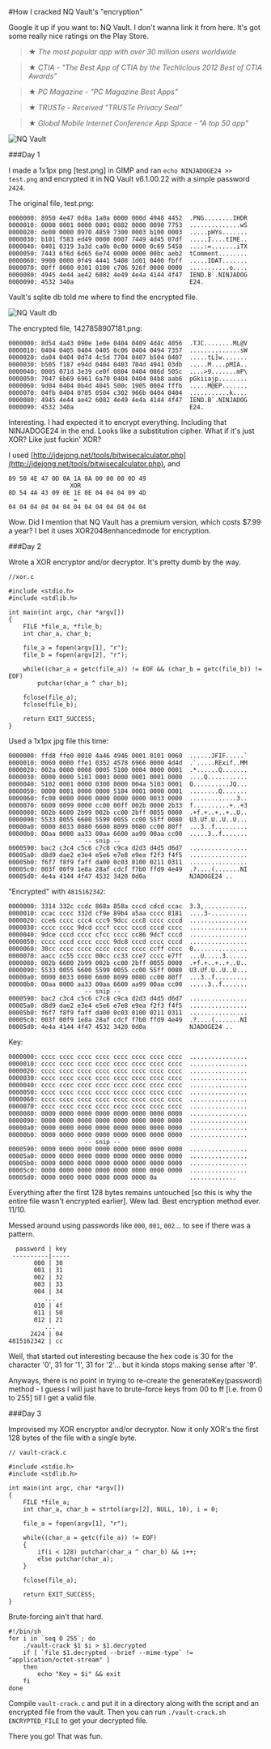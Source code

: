 #How I cracked NQ Vault's "encryption"

Google it up if you want to: NQ Vault. I don't wanna link it from here. It's got some really nice ratings on the Play Store.

>★ _The most popular app with over 30 million users worldwide_

>★ _CTIA - "The Best App of CTIA by the Techlicious 2012 Best of CTIA Awards"_

>★ _PC Magazine - "PC Magazine Best Apps"_

>★ _TRUSTe - Received "TRUSTe Privacy Seal"_

>★ _Global Mobile Internet Conference App Space - "A top 50 app"_

![NQ Vault](assets/img/nq-vault.png "NQ Vault")

###Day 1

I made a 1x1px png [test.png] in GIMP and ran `echo NINJADOGE24 >> test.png` and encrypted it in NQ Vault v6.1.00.22 with a simple password `2424`.

The original file, test.png:

    0000000: 8950 4e47 0d0a 1a0a 0000 000d 4948 4452  .PNG........IHDR
    0000010: 0000 0001 0000 0001 0802 0000 0090 7753  ..............wS
    0000020: de00 0000 0970 4859 7300 0003 b100 0003  .....pHYs.......
    0000030: b101 f583 ed49 0000 0007 7449 4d45 07df  .....I....tIME..
    0000040: 0401 0319 3a3d ca0b 0c00 0000 0c69 5458  ....:=.......iTX
    0000050: 7443 6f6d 6d65 6e74 0000 0000 00bc aeb2  tComment........
    0000060: 9900 0000 0f49 4441 5408 1d01 0400 fbff  .....IDAT.......
    0000070: 00ff 0000 0301 0100 c706 926f 0000 0000  ...........o....
    0000080: 4945 4e44 ae42 6082 4e49 4e4a 4144 4f47  IEND.B`.NINJADOG
    0000090: 4532 340a                                E24.

Vault's sqlite db told me where to find the encrypted file.

![NQ Vault db](assets/img/nq-vault-db.png "NQ Vault db")

The encrypted file, 1427858907181.png:

    0000000: 8d54 4a43 090e 1e0e 0404 0409 4d4c 4056  .TJC........ML@V
    0000010: 0404 0405 0404 0405 0c06 0404 0494 7357  ..............sW
    0000020: da04 0404 0d74 4c5d 7704 0407 b504 0407  .....tL]w.......
    0000030: b505 f187 e94d 0404 0403 704d 4941 03db  .....M....pMIA..
    0000040: 0005 071d 3e39 ce0f 0804 0404 086d 505c  ....>9.......mP\
    0000050: 7047 6b69 6961 6a70 0404 0404 04b8 aab6  pGkiiajp........
    0000060: 9d04 0404 0b4d 4045 500c 1905 0004 fffb  .....M@EP.......
    0000070: 04fb 0404 0705 0504 c302 966b 0404 0404  ...........k....
    0000080: 4945 4e44 ae42 6082 4e49 4e4a 4144 4f47  IEND.B`.NINJADOG
    0000090: 4532 340a                                E24.

Interesting. I had expected it to encrypt everything. Including that NINJADOGE24 in the end. Looks like a substitution cipher. What if it's just XOR? Like just fuckin' XOR?

I used [http://jdejong.net/tools/bitwisecalculator.php](http://jdejong.net/tools/bitwisecalculator.php), and

    89 50 4E 47 0D 0A 1A 0A 00 00 00 0D 49
                     XOR
    8D 54 4A 43 09 0E 1E 0E 04 04 04 09 4D
                      =
    04 04 04 04 04 04 04 04 04 04 04 04 04

Wow. Did I mention that NQ Vault has a premium version, which costs $7.99 a year? I bet it uses XOR2048enhancedmode for encryption.

###Day 2

Wrote a XOR encryptor and/or decryptor. It's pretty dumb by the way.

    //xor.c

    #include <stdio.h>
    #include <stdlib.h>

    int main(int argc, char *argv[])
    {
        FILE *file_a, *file_b;
        int char_a, char_b;

        file_a = fopen(argv[1], "r");
        file_b = fopen(argv[2], "r");

        while((char_a = getc(file_a)) != EOF && (char_b = getc(file_b)) != EOF)
            putchar(char_a ^ char_b);

        fclose(file_a);
        fclose(file_b);

        return EXIT_SUCCESS;
    }

Used a 1x1px jpg file this time:

    0000000: ffd8 ffe0 0010 4a46 4946 0001 0101 0060  ......JFIF.....`
    0000010: 0060 0000 ffe1 0352 4578 6966 0000 4d4d  .`.....RExif..MM
    0000020: 002a 0000 0008 0005 5100 0004 0000 0001  .*......Q.......
    0000030: 0000 0000 5101 0003 0000 0001 0001 0000  ....Q...........
    0000040: 5102 0001 0000 0300 0000 004a 5103 0001  Q..........JQ...
    0000050: 0000 0001 0000 0000 5104 0001 0000 0001  ........Q.......
    0000060: fc00 0000 0000 0000 0000 0000 0033 0000  .............3..
    0000070: 6600 0099 0000 cc00 00ff 002b 0000 2b33  f..........+..+3
    0000080: 002b 6600 2b99 002b cc00 2bff 0055 0000  .+f.+..+..+..U..
    0000090: 5533 0055 6600 5599 0055 cc00 55ff 0080  U3.Uf.U..U..U...
    00000a0: 0000 8033 0080 6600 8099 0080 cc00 80ff  ...3..f.........
    00000b0: 00aa 0000 aa33 00aa 6600 aa99 00aa cc00  .....3..f.......
                         -- snip --
    0000590: bac2 c3c4 c5c6 c7c8 c9ca d2d3 d4d5 d6d7  ................
    00005a0: d8d9 dae2 e3e4 e5e6 e7e8 e9ea f2f3 f4f5  ................
    00005b0: f6f7 f8f9 faff da00 0c03 0100 0211 0311  ................
    00005c0: 003f 00f9 1e8a 28af cdcf f7b0 ffd9 4e49  .?....(.......NI
    00005d0: 4e4a 4144 4f47 4532 3420 0d0a            NJADOGE24 ..

"Encrypted" with `4815162342`:

    0000000: 3314 332c ccdc 868a 858a cccd cdcd ccac  3.3,............
    0000010: ccac cccc 332d cf9e 89b4 a5aa cccc 8181  ....3-..........
    0000020: cce6 cccc ccc4 ccc9 9dcc ccc8 cccc cccd  ................
    0000030: cccc cccc 9dcd cccf cccc cccd cccd cccc  ................
    0000040: 9dce cccd cccc cfcc cccc cc86 9dcf cccd  ................
    0000050: cccc cccd cccc cccc 9dc8 cccd cccc cccd  ................
    0000060: 30cc cccc cccc cccc cccc cccc ccff cccc  0...............
    0000070: aacc cc55 cccc 00cc cc33 cce7 cccc e7ff  ...U.....3......
    0000080: 002b 6600 2b99 002b cc00 2bff 0055 0000  .+f.+..+..+..U..
    0000090: 5533 0055 6600 5599 0055 cc00 55ff 0080  U3.Uf.U..U..U...
    00000a0: 0000 8033 0080 6600 8099 0080 cc00 80ff  ...3..f.........
    00000b0: 00aa 0000 aa33 00aa 6600 aa99 00aa cc00  .....3..f.......
                         -- snip --
    0000590: bac2 c3c4 c5c6 c7c8 c9ca d2d3 d4d5 d6d7  ................
    00005a0: d8d9 dae2 e3e4 e5e6 e7e8 e9ea f2f3 f4f5  ................
    00005b0: f6f7 f8f9 faff da00 0c03 0100 0211 0311  ................
    00005c0: 003f 00f9 1e8a 28af cdcf f7b0 ffd9 4e49  .?....(.......NI
    00005d0: 4e4a 4144 4f47 4532 3420 0d0a            NJADOGE24 ..

Key:

    0000000: cccc cccc cccc cccc cccc cccc cccc cccc  ................
    0000010: cccc cccc cccc cccc cccc cccc cccc cccc  ................
    0000020: cccc cccc cccc cccc cccc cccc cccc cccc  ................
    0000030: cccc cccc cccc cccc cccc cccc cccc cccc  ................
    0000040: cccc cccc cccc cccc cccc cccc cccc cccc  ................
    0000050: cccc cccc cccc cccc cccc cccc cccc cccc  ................
    0000060: cccc cccc cccc cccc cccc cccc cccc cccc  ................
    0000070: cccc cccc cccc cccc cccc cccc cccc cccc  ................
    0000080: 0000 0000 0000 0000 0000 0000 0000 0000  ................
    0000090: 0000 0000 0000 0000 0000 0000 0000 0000  ................
    00000a0: 0000 0000 0000 0000 0000 0000 0000 0000  ................
    00000b0: 0000 0000 0000 0000 0000 0000 0000 0000  ................
                         -- snip --
    0000590: 0000 0000 0000 0000 0000 0000 0000 0000  ................
    00005a0: 0000 0000 0000 0000 0000 0000 0000 0000  ................
    00005b0: 0000 0000 0000 0000 0000 0000 0000 0000  ................
    00005c0: 0000 0000 0000 0000 0000 0000 0000 0000  ................
    00005d0: 0000 0000 0000 0000 0000 0000 0a         .............

Everything after the first 128 bytes remains untouched [so this is why the entire file wasn't encrypted earlier]. Wew lad. Best encryption method ever. 11/10.

Messed around using passwords like `000`, `001`, `002`... to see if there was a pattern.

      password | key
     ----------|-----
           000 | 30
           001 | 31
           002 | 32
           003 | 33
           004 | 34
              ...
           010 | 4f
           011 | 50
           012 | 21
              ...
          2424 | 04
    4815162342 | cc

Well, that started out interesting because the hex code is 30 for the character '0', 31 for '1', 31 for '2'... but it kinda stops making sense after '9'.

Anyways, there is no point in trying to re-create the generateKey(password) method - I guess I will just have to brute-force keys from 00 to ff [i.e. from 0 to 255] till I get a valid file.

###Day 3

Improvised my XOR encryptor and/or decryptor. Now it only XOR's the first 128 bytes of the file with a single byte.

    // vault-crack.c

    #include <stdio.h>
    #include <stdlib.h>

    int main(int argc, char *argv[])
    {
        FILE *file_a;
        int char_a, char_b = strtol(argv[2], NULL, 10), i = 0;

        file_a = fopen(argv[1], "r");

        while((char_a = getc(file_a)) != EOF)
        {
            if(i < 128) putchar(char_a ^ char_b) && i++;
            else putchar(char_a);
        }

        fclose(file_a);

        return EXIT_SUCCESS;
    }

Brute-forcing ain't that hard.

    #!/bin/sh
    for i in `seq 0 255`; do
        ./vault-crack $1 $i > $1.decrypted
        if [ `file $1.decrypted --brief --mime-type` != "application/octet-stream" ]
        then
            echo "Key = $i" && exit
        fi
    done

Compile `vault-crack.c` and put it in a directory along with the script and an encrypted file from the vault. Then you can run `./vault-crack.sh ENCRYPTED_FILE` to get your decrypted file.

There you go! That was fun.
